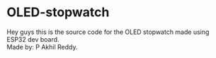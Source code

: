 # OLED-stopwatch  
Hey guys this is the source code for the OLED stopwatch made using ESP32 dev board.  
Made by: P Akhil Reddy.
